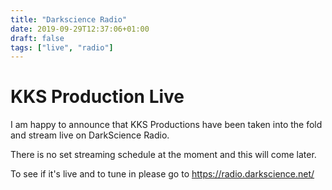 ```yaml
---
title: "Darkscience Radio"
date: 2019-09-29T12:37:06+01:00
draft: false
tags: ["live", "radio"]
---
```


# KKS Production Live
I am happy to announce that KKS Productions have been taken into the fold and stream live on DarkScience Radio.

There is no set streaming schedule at the moment and this will come later.

To see if it's live and to tune in please go to https://radio.darkscience.net/
